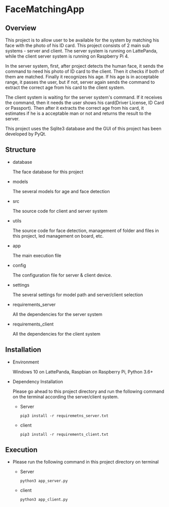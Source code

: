 # FaceMatchingApp

## Overview

This project is to allow user to be available for the system by matching his face with the photo of his ID card.
This project consists of 2 main sub systems - server and client. The server system is running on LattePanda, while the 
client server system is running on Raspberry Pi 4.

In the server system, first, after project detects the human face, it sends the command to need his photo of ID card to the client. Then it checks if both of them are matched. Finally it recognizes his age. If his age is in acceptable range, it passes the user, but if not, server again sends the command to extract the correct age from his card to the client system.

The client system is waiting for the server system's command. If it receives the command, then it needs the user shows 
his card(Driver License, ID Card or Passport). Then after it extracts the correct age from his card, it estimates if he 
is a acceptable man or not and returns the result to the server.

This project uses the Sqlite3 database and the GUI of this project has been developed by PyQt.

## Structure

- database
    
    The face database for this project
    
- models

    The several models for age and face detection
    
- src

    The source code for client and server system

- utils

    The source code for face detection, management of folder and files in this project, led management on board, etc.
    
- app

    The main execution file
    
- config

    The configuration file for server & client device.

- settings

    The several settings for model path and server/client selection

- requirements_server
    
    All the dependencies for the server system

- requirements_client

    All the dependencies for the client system

## Installation

- Environment

    Windows 10 on LattePanda, Raspbian on Raspberry Pi, Python 3.6+
    
- Dependency Installation

    Please go ahead to this project directory and run the following command on the terminal according the server/client system.
    
    * Server
        
        ```
        pip3 install -r requiremetns_server.txt
        ```
      
    * client
        ```
        pip3 install -r requirements_client.txt
        ```

## Execution

- Please run the following command in this project directory on terminal

    * Server

        ```
        python3 app_server.py
        ```
    * client
        
        ```
        python3 app_client.py
        ```
